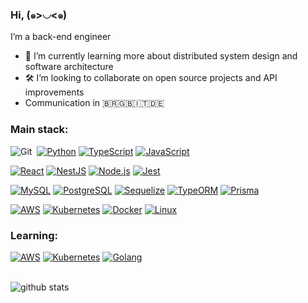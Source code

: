 ### Hi, (๑>◡<๑)

I’m a back-end engineer
- 🌱 I’m currently learning more about distributed system design and software architecture
- 🛠️ I’m looking to collaborate on open source projects and API improvements
- Communication in 🇧🇷🇬🇧🇮🇹🇩🇪
  
### Main stack:

![Git](https://img.shields.io/badge/-Git-0D1117?style=for-the-badge&logo=git&labelColor=0D1117)&nbsp;
[![Python](https://img.shields.io/badge/Python-Language-3776AB?style=for-the-badge&logo=python&logoColor=white&labelColor=black)](https://www.python.org/)
[![TypeScript](https://img.shields.io/badge/TypeScript-Language-3178C6?style=for-the-badge&logo=typescript&logoColor=white&labelColor=black)](https://www.typescriptlang.org/)
[![JavaScript](https://img.shields.io/badge/JavaScript-Language-F7DF1E?style=for-the-badge&logo=javascript&logoColor=black&labelColor=black)](https://developer.mozilla.org/en-US/docs/Web/JavaScript)

[![React](https://img.shields.io/badge/React-Library-61DAFB?style=for-the-badge&logo=react&logoColor=white&labelColor=black)](https://reactjs.org/)
[![NestJS](https://img.shields.io/badge/NestJS-Framework-E0234E?style=for-the-badge&logo=nestjs&logoColor=white&labelColor=black)](https://nestjs.com/)
[![Node.js](https://img.shields.io/badge/Node.js-Runtime-339933?style=for-the-badge&logo=node.js&logoColor=white&labelColor=black)](https://nodejs.org/)
[![Jest](https://img.shields.io/badge/Jest-Testing%20Framework-C21325?style=for-the-badge&logo=jest&logoColor=white&labelColor=black)](https://jestjs.io/)

[![MySQL](https://img.shields.io/badge/MySQL-Database-4479A1?style=for-the-badge&logo=mysql&logoColor=white&labelColor=black)](https://www.mysql.com/)
[![PostgreSQL](https://img.shields.io/badge/PostgreSQL-Database-336791?style=for-the-badge&logo=postgresql&logoColor=white&labelColor=black)](https://www.postgresql.org/)
[![Sequelize](https://img.shields.io/badge/Sequelize-ORM-52B0E7?style=for-the-badge&logo=sequelize&logoColor=white&labelColor=black)](https://sequelize.org/)
[![TypeORM](https://img.shields.io/badge/TypeORM-ORM-376E9D?style=for-the-badge&logo=typeorm&logoColor=white&labelColor=black)](https://typeorm.io/)
[![Prisma](https://img.shields.io/badge/Prisma-Modern%20Database%20Access-2D3748?style=for-the-badge&logo=prisma&logoColor=white&labelColor=black)](https://www.prisma.io/)

[![AWS](https://img.shields.io/badge/AWS-Amazon%20Web%20Services-232F3E?style=for-the-badge&logo=amazon-aws&logoColor=white&labelColor=black)](https://aws.amazon.com/)
[![Kubernetes](https://img.shields.io/badge/Kubernetes-Cluster%20Orchestration-326CE5?style=for-the-badge&logo=kubernetes&logoColor=white&labelColor=black)](https://kubernetes.io/)
[![Docker](https://img.shields.io/badge/Docker-Container%20Technology-2496ED?style=for-the-badge&logo=docker&logoColor=white&labelColor=black)](https://www.docker.com/)
[![Linux](https://img.shields.io/badge/Linux-FCC624?style=for-the-badge&logo=linux&logoColor=black&labelColor=white)]([https://www.docker.com/](https://www.linux.org/))

### Learning:

[![AWS](https://img.shields.io/badge/AWS-Amazon%20Web%20Services-232F3E?style=for-the-badge&logo=amazon-aws&logoColor=white&labelColor=black)](https://aws.amazon.com/)
[![Kubernetes](https://img.shields.io/badge/Kubernetes-Cluster%20Orchestration-326CE5?style=for-the-badge&logo=kubernetes&logoColor=white&labelColor=black)](https://kubernetes.io/)
[![Golang](https://img.shields.io/badge/Go-00ADD8?style=for-the-badge&logo=go&logoColor=white&labelColor=black)](https://go.dev/)

<br>

 <picture decoding="async" loading="lazy">
  <img alt="github stats" src="https://pixel-profile-ui.vercel.app/api/github-stats?username=fmo00&screen_effect=true&include_all_commits=true&pixelate_avatar=false&theme=road_trip&theme=road_trip&color=%23ffffffFF&hide=stars">
</picture>

 <br> 
